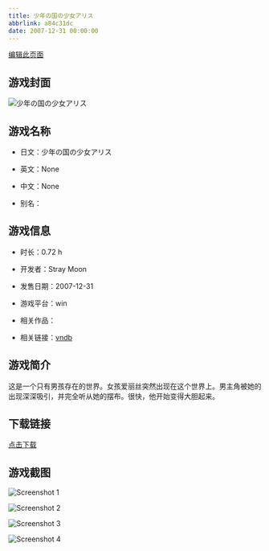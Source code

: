 ```yaml
---
title: 少年の国の少女アリス
abbrlink: a84c31dc
date: 2007-12-31 00:00:00
---
```

[编辑此页面](https://github.com/ACG-3/ADV3-source/blob/main/source/_posts/%E5%B0%91%E5%B9%B4%E3%81%AE%E5%9B%BD%E3%81%AE%E5%B0%91%E5%A5%B3%E3%82%A2%E3%83%AA%E3%82%B9.md)

## 游戏封面

![少年の国の少女アリス](https://pan.timero.xyz/d/onedrive/img_lib_001/%E5%B0%91%E5%B9%B4%E3%81%AE%E5%9B%BD%E3%81%AE%E5%B0%91%E5%A5%B3%E3%82%A2%E3%83%AA%E3%82%B9_cover.avif)


## 游戏名称

- 日文：少年の国の少女アリス
- 英文：None
- 中文：None

- 别名：


## 游戏信息

- 时长：0.72 h
- 开发者：Stray Moon
- 发售日期：2007-12-31
- 游戏平台：win
- 相关作品：

- 相关链接：[vndb](https://vndb.org/v17067)


## 游戏简介

这是一个只有男孩存在的世界。女孩爱丽丝突然出现在这个世界上。男主角被她的出现深深吸引，并完全听从她的摆布。很快，他开始变得大胆起来。




## 下载链接

[点击下载](https://pan.timero.xyz/onedrive/adv_lib_001/%E5%B0%91%E5%B9%B4%E3%81%AE%E5%9B%BD%E3%81%AE%E5%B0%91%E5%A5%B3%E3%82%A2%E3%83%AA%E3%82%B9)


## 游戏截图


![Screenshot 1](https://pan.timero.xyz/d/onedrive/img_lib_001/%E5%B0%91%E5%B9%B4%E3%81%AE%E5%9B%BD%E3%81%AE%E5%B0%91%E5%A5%B3%E3%82%A2%E3%83%AA%E3%82%B9_Screenshot_1.avif)

![Screenshot 2](https://pan.timero.xyz/d/onedrive/img_lib_001/%E5%B0%91%E5%B9%B4%E3%81%AE%E5%9B%BD%E3%81%AE%E5%B0%91%E5%A5%B3%E3%82%A2%E3%83%AA%E3%82%B9_Screenshot_2.avif)

![Screenshot 3](https://pan.timero.xyz/d/onedrive/img_lib_001/%E5%B0%91%E5%B9%B4%E3%81%AE%E5%9B%BD%E3%81%AE%E5%B0%91%E5%A5%B3%E3%82%A2%E3%83%AA%E3%82%B9_Screenshot_3.avif)

![Screenshot 4](https://pan.timero.xyz/d/onedrive/img_lib_001/%E5%B0%91%E5%B9%B4%E3%81%AE%E5%9B%BD%E3%81%AE%E5%B0%91%E5%A5%B3%E3%82%A2%E3%83%AA%E3%82%B9_Screenshot_4.avif)

